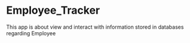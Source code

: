 # Employee_Tracker
This app is about view and interact with information stored in databases regarding Employee
